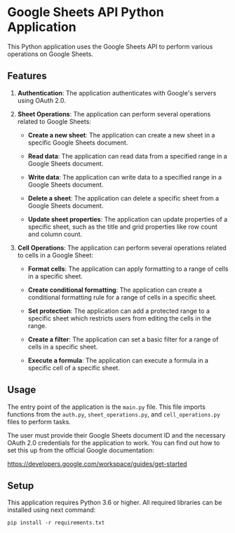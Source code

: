 # Google Sheets API Python Application

This Python application uses the Google Sheets API to perform various operations on Google Sheets.

## Features

1. **Authentication**: The application authenticates with Google's servers using OAuth 2.0.

2. **Sheet Operations**: The application can perform several operations related to Google Sheets:

   - **Create a new sheet**: The application can create a new sheet in a specific Google Sheets document.
   
   - **Read data**: The application can read data from a specified range in a Google Sheets document.
   
   - **Write data**: The application can write data to a specified range in a Google Sheets document.
   
   - **Delete a sheet**: The application can delete a specific sheet from a Google Sheets document.

   - **Update sheet properties**: The application can update properties of a specific sheet, such as the title and grid properties like row count and column count.

3. **Cell Operations**: The application can perform several operations related to cells in a Google Sheet:

   - **Format cells**: The application can apply formatting to a range of cells in a specific sheet.

   - **Create conditional formatting**: The application can create a conditional formatting rule for a range of cells in a specific sheet.

   - **Set protection**: The application can add a protected range to a specific sheet which restricts users from editing the cells in the range.

   - **Create a filter**: The application can set a basic filter for a range of cells in a specific sheet.

   - **Execute a formula**: The application can execute a formula in a specific cell of a specific sheet.

## Usage

The entry point of the application is the `main.py` file. This file imports functions from the `auth.py`, `sheet_operations.py`, and `cell_operations.py` files to perform tasks.

The user must provide their Google Sheets document ID and the necessary OAuth 2.0 credentials for the application to work. You can find out how to set this up from the official Google documentation: 

https://developers.google.com/workspace/guides/get-started 

## Setup

This application requires Python 3.6 or higher. All required libraries can be installed using next command:

```shell
pip install -r requirements.txt
```

